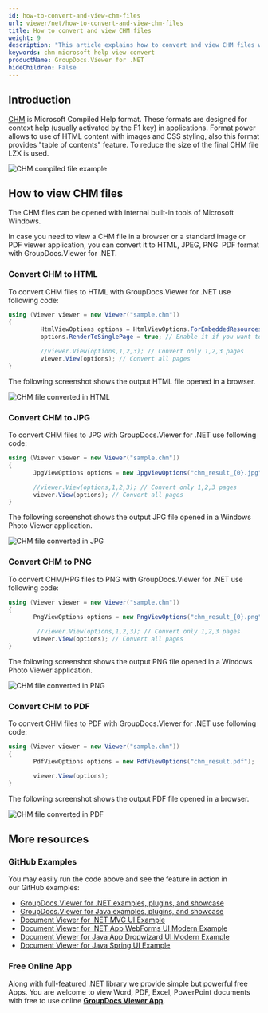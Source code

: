 ```yaml
---
id: how-to-convert-and-view-chm-files
url: viewer/net/how-to-convert-and-view-chm-files
title: How to convert and view CHM files
weight: 9
description: "This article explains how to convert and view CHM files with GroupDocs.Viewer within your .NET applications."
keywords: chm microsoft help view convert
productName: GroupDocs.Viewer for .NET
hideChildren: False
---
```

## Introduction

[CHM](https://wiki.fileformat.com/web/chm/) is Microsoft Compiled Help format. These formats are designed for context help (usually activated by the F1 key) in applications. Format power allows to use of HTML content with images and CSS styling, also this format provides "table of contents" feature. To reduce the size of the final CHM file LZX is used.

![CHM compiled file example](viewer/net/images/how-to-convert-and-view-chm-files/chm-file-example.jpg)

## How to view CHM files

The CHM files can be opened with internal built-in tools of Microsoft Windows.

In case you need to view a CHM file in a browser or a standard image or PDF viewer application, you can convert it to HTML, JPEG, PNG  PDF format with GroupDocs.Viewer for .NET.

### Convert CHM to HTML

To convert CHM files to HTML with GroupDocs.Viewer for .NET use following code:

```csharp
using (Viewer viewer = new Viewer("sample.chm"))
{
         HtmlViewOptions options = HtmlViewOptions.ForEmbeddedResources("chm_result_{0}.html");
         options.RenderToSinglePage = true; // Enable it if you want to convert all CHM content to single page

         //viewer.View(options,1,2,3); // Convert only 1,2,3 pages
         viewer.View(options); // Convert all pages
}
```

The following screenshot shows the output HTML file opened in a browser.

![CHM file converted in HTML](viewer/net/images/how-to-convert-and-view-chm-files/chm-file-in-html.jpg)

### Convert CHM to JPG

To convert CHM files to JPG with GroupDocs.Viewer for .NET use following code:

```csharp
using (Viewer viewer = new Viewer("sample.chm"))
{
       JpgViewOptions options = new JpgViewOptions("chm_result_{0}.jpg");

       //viewer.View(options,1,2,3); // Convert only 1,2,3 pages
       viewer.View(options); // Convert all pages
}
```

The following screenshot shows the output JPG file opened in a Windows Photo Viewer application.

![CHM file converted in JPG](viewer/net/images/how-to-convert-and-view-chm-files/chm-file-in-jpg.jpg)

### Convert CHM to PNG

To convert CHM/HPG files to PNG with GroupDocs.Viewer for .NET use following code:

```csharp
using (Viewer viewer = new Viewer("sample.chm"))
{
       PngViewOptions options = new PngViewOptions("chm_result_{0}.png");

        //viewer.View(options,1,2,3); // Convert only 1,2,3 pages
       viewer.View(options); // Convert all pages
}
```

The following screenshot shows the output PNG file opened in a Windows Photo Viewer application.

![CHM file converted in PNG](viewer/net/images/how-to-convert-and-view-chm-files/chm-file-in-png.jpg)

### Convert CHM to PDF

To convert CHM files to PDF with GroupDocs.Viewer for .NET use following code:

```csharp
using (Viewer viewer = new Viewer("sample.chm"))
{
       PdfViewOptions options = new PdfViewOptions("chm_result.pdf");

       viewer.View(options);
}
```

The following screenshot shows the output PDF file opened in a browser.

![CHM file converted in PDF](viewer/net/images/how-to-convert-and-view-chm-files/chm-file-in-pdf.jpg)

## More resources

### GitHub Examples

You may easily run the code above and see the feature in action in our GitHub examples:

* [GroupDocs.Viewer for .NET examples, plugins, and showcase](https://github.com/groupdocs-viewer/GroupDocs.Viewer-for-.NET)
* [GroupDocs.Viewer for Java examples, plugins, and showcase](https://github.com/groupdocs-viewer/GroupDocs.Viewer-for-Java)
* [Document Viewer for .NET MVC UI Example](https://github.com/groupdocs-viewer/GroupDocs.Viewer-for-.NET-MVC)
* [Document Viewer for .NET App WebForms UI Modern Example](https://github.com/groupdocs-viewer/GroupDocs.Viewer-for-.NET-WebForms)
* [Document Viewer for Java App Dropwizard UI Modern Example](https://github.com/groupdocs-viewer/GroupDocs.Viewer-for-Java-Dropwizard)
* [Document Viewer for Java Spring UI Example](https://github.com/groupdocs-viewer/GroupDocs.Viewer-for-Java-Spring)

### Free Online App

Along with full-featured .NET library we provide simple but powerful free Apps.
You are welcome to view Word, PDF, Excel, PowerPoint documents with free to use online **[GroupDocs Viewer App](https://products.groupdocs.app/viewer)**.
